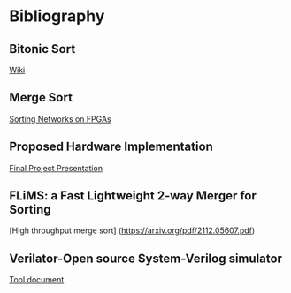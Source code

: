 # Bibliography

## Bitonic Sort

[Wiki](https://en.wikipedia.org/wiki/Bitonic_sorter)

## Merge Sort
[Sorting Networks on FPGAs](http://dbis.cs.tu-dortmund.de/cms/en/publications/2012/sorting-networks/sorting-networks.pdf)

## Proposed Hardware Implementation
[Final Project Presentation](https://github.com/gaurav311086/CPE593-HAMS/blob/23ca78420031f9301bb1f6ba5d25d0e6d03cc85a/final_project/doc/Hardware_accelerated_sorting.pdf)

## FLiMS: a Fast Lightweight 2-way Merger for Sorting
[High throughput merge sort]
(https://arxiv.org/pdf/2112.05607.pdf)

## Verilator-Open source System-Verilog simulator
[Tool document](https://github.com/gaurav311086/CPE593-HAMS/blob/3b483f4bd13a7e4366937b20d93a53489652908b/final_project/doc/tools/verilator_doc.pdf)
